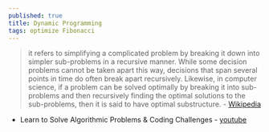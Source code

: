```yaml
---
published: true
title: Dynamic Programming
tags: optimize Fibonacci
---
```

> it refers to simplifying a complicated problem by breaking it down into simpler sub-problems in a recursive manner. While some decision problems cannot be taken apart this way, decisions that span several points in time do often break apart recursively. Likewise, in computer science, if a problem can be solved optimally by breaking it into sub-problems and then recursively finding the optimal solutions to the sub-problems, then it is said to have optimal substructure. - [Wikipedia](https://en.wikipedia.org/wiki/Dynamic_programming)

- Learn to Solve Algorithmic Problems & Coding Challenges - [youtube](https://www.youtube.com/watch?v=oBt53YbR9Kk)

